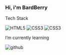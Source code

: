 ### Hi, i'm BardBerry

Tech Stack

![HTML5](https://img.shields.io/badge/HTML5-#E34F26?style=for-the-badge&logo=HTML5&logoColor=white)
![CSS3](https://img.shields.io/badge/CSS3-#1572B6?style=for-the-badge&logo=CSS3&logoColor=white)
![CSS3](https://img.shields.io/badge/JavaScript-#F7DF1E?style=for-the-badge&logo=JavaScript&logoColor=white)

I’m currently learning

![github](https://img.shields.io/badge/GitHub-000000?style=for-the-badge&logo=GitHub&logoColor=white)

<!--
**BardBerry/BardBerry** is a ✨ _special_ ✨ repository because its `README.md` (this file) appears on your GitHub profile.

Here are some ideas to get you started:

- 🔭 I’m currently working on ...
- 🌱 I’m currently learning ...
- 👯 I’m looking to collaborate on ...
- 🤔 I’m looking for help with ...
- 💬 Ask me about ...
- 📫 How to reach me: ...
- 😄 Pronouns: ...
- ⚡ Fun fact: ...
-->
